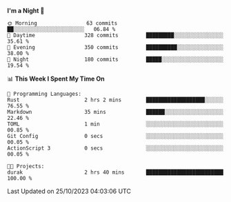<!--START_SECTION:waka-->
**I'm a Night 🦉** 

```text
🌞 Morning                63 commits          ██░░░░░░░░░░░░░░░░░░░░░░░   06.84 % 
🌆 Daytime                328 commits         █████████░░░░░░░░░░░░░░░░   35.61 % 
🌃 Evening                350 commits         ██████████░░░░░░░░░░░░░░░   38.00 % 
🌙 Night                  180 commits         █████░░░░░░░░░░░░░░░░░░░░   19.54 % 
```


📊 **This Week I Spent My Time On** 

```text
💬 Programming Languages: 
Rust                     2 hrs 2 mins        ███████████████████░░░░░░   76.55 % 
Markdown                 35 mins             ██████░░░░░░░░░░░░░░░░░░░   22.46 % 
TOML                     1 min               ░░░░░░░░░░░░░░░░░░░░░░░░░   00.85 % 
Git Config               0 secs              ░░░░░░░░░░░░░░░░░░░░░░░░░   00.05 % 
ActionScript 3           0 secs              ░░░░░░░░░░░░░░░░░░░░░░░░░   00.05 % 

🐱‍💻 Projects: 
durak                    2 hrs 40 mins       █████████████████████████   100.00 % 
```


 Last Updated on 25/10/2023 04:03:06 UTC
<!--END_SECTION:waka-->
